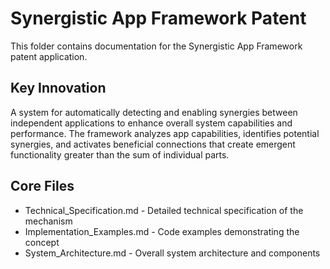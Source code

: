 
# Synergistic App Framework Patent

This folder contains documentation for the Synergistic App Framework patent application.

## Key Innovation

A system for automatically detecting and enabling synergies between independent applications to enhance overall system capabilities and performance. The framework analyzes app capabilities, identifies potential synergies, and activates beneficial connections that create emergent functionality greater than the sum of individual parts.

## Core Files

- Technical_Specification.md - Detailed technical specification of the mechanism
- Implementation_Examples.md - Code examples demonstrating the concept
- System_Architecture.md - Overall system architecture and components
